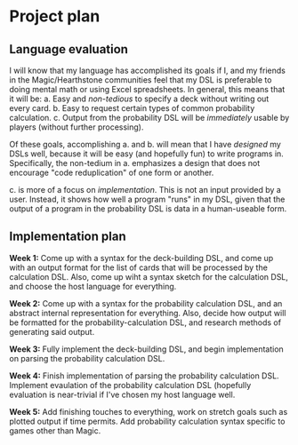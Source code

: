 # Project plan

## Language evaluation

I will know that my language has accomplished its goals if I, and my friends in
the Magic/Hearthstone communities feel that my DSL is preferable to doing
mental math or using Excel spreadsheets. In general, this means that it will
be: 
a. Easy and *non-tedious* to specify a deck without writing out every card.
b. Easy to request certain types of common probability calculation.
c. Output from the probability DSL will be *immediately* usable by players 
   (without further processing).

Of these goals, accomplishing a. and b. will mean that I have *designed* my
DSLs well, because it will be easy (and hopefully fun) to write programs in.
Specifically, the non-tedium in a. emphasizes a design that does not encourage
"code reduplication" of one form or another. 

c. is more of a focus on *implementation*. This is not an input provided by a
user. Instead, it shows how well a program "runs" in my DSL, given that the
output of a program in the probability DSL is data in a human-useable form.

## Implementation plan

**Week 1:** Come up with a syntax for the deck-building DSL, and come up with
an output format for the list of cards that will be processed by the
calculation DSL. Also, come up wiht a syntax sketch for the calculation DSL,
and choose the host language for everything.

**Week 2:** Come up with a syntax for the probability calculation DSL, and an
abstract internal representation for everything. Also, decide how output will
be formatted for the probability-calculation DSL, and research methods of
generating said output.

**Week 3:** Fully implement the deck-building DSL, and begin implementation on
parsing the probability calculation DSL.

**Week 4:** Finish implementation of parsing the probability calculation DSL.
Implement evaulation of the probability calculation DSL (hopefully evaluation
is near-trivial if I've chosen my host language well.

**Week 5:** Add finishing touches to everything, work on stretch goals such as
plotted output if time permits. Add probability calculation syntax specific to
games other than Magic.

